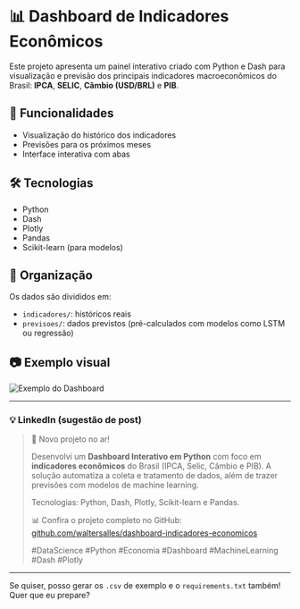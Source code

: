 # 📊 Dashboard de Indicadores Econômicos

Este projeto apresenta um painel interativo criado com Python e Dash para visualização e previsão dos principais indicadores macroeconômicos do Brasil: **IPCA**, **SELIC**, **Câmbio (USD/BRL)** e **PIB**.

## 🚀 Funcionalidades

- Visualização do histórico dos indicadores
- Previsões para os próximos meses
- Interface interativa com abas

## 🛠 Tecnologias

- Python
- Dash
- Plotly
- Pandas
- Scikit-learn (para modelos)

## 📁 Organização

Os dados são divididos em:
- `indicadores/`: históricos reais
- `previsoes/`: dados previstos (pré-calculados com modelos como LSTM ou regressão)

## 📷 Exemplo visual

![Exemplo do Dashboard](exemplo_dashboard.png)

---

### 💡 LinkedIn (sugestão de post)

> 🚀 Novo projeto no ar!
>
> Desenvolvi um **Dashboard Interativo em Python** com foco em **indicadores econômicos** do Brasil (IPCA, Selic, Câmbio e PIB). A solução automatiza a coleta e tratamento de dados, além de trazer previsões com modelos de machine learning.
>
> Tecnologias: Python, Dash, Plotly, Scikit-learn e Pandas.
>
> 📊 Confira o projeto completo no GitHub:
> [github.com/waltersalles/dashboard-indicadores-economicos](https://github.com/waltersalles/dashboard-indicadores-economicos)
>
> #DataScience #Python #Economia #Dashboard #MachineLearning #Dash #Plotly

---

Se quiser, posso gerar os `.csv` de exemplo e o `requirements.txt` também! Quer que eu prepare?
